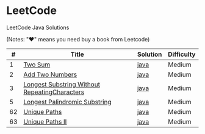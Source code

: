 LeetCode
========

LeetCode Java Solutions

(Notes: "&hearts;" means you need buy a book from Leetcode)

| # | Title | Solution | Difficulty |
|---| ----- | -------- | ---------- |
|1|[Two Sum](https://oj.leetcode.com/problems/two-sum/)| [java](./LeetCode/java/Array/Solution1.java)|Medium|
|2|[Add Two Numbers](https://oj.leetcode.com/problems/add-two-numbers/)|[java](./LeetCode/java/LinkedList/Solution2.java)|Medium|
|3|[Longest Substring Without RepeatingCharacters](https://oj.leetcode.com/problems/longest-substring-without-repeating-characters/)|[java](./LeetCode/java/String/Solution3.java)|Medium|
|5|[Longest Palindromic Substring](https://oj.leetcode.com/problems/longest-palindromic-substring/)|[java](./LeetCode/java/String/Solution5.java)|Medium|
|62|[Unique Paths](https://oj.leetcode.com/problems/unique-paths/)|[java](./LeetCode/java/DynimicProgramming/Solution62.java)|Medium|
|63|[Unique Paths II](https://oj.leetcode.com/problems/unique-paths-ii/)|[java](./LeetCode/java/DynimicProgramming/Solution62.java)|Medium|
